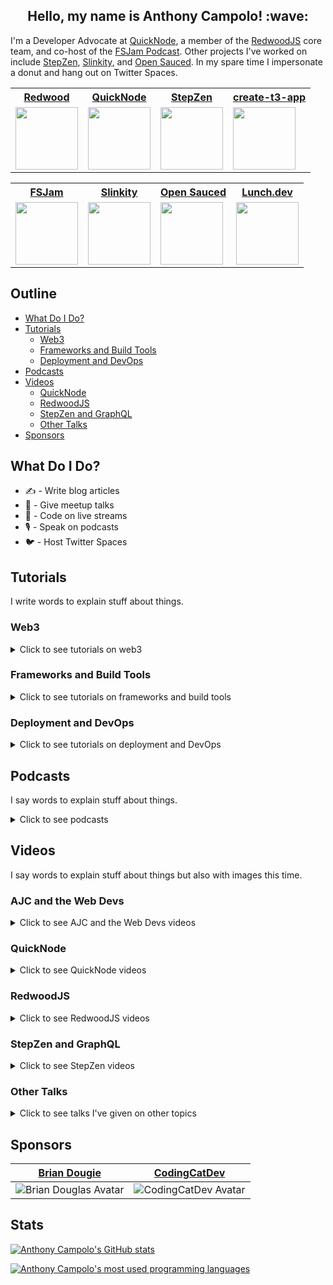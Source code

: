 <h2 align="center">
  Hello, my name is Anthony Campolo! :wave:
</h2>

I'm a Developer Advocate at [QuickNode](https://www.quicknode.com/), a member of the [RedwoodJS](https://redwoodjs.com/) core team, and co-host of the [FSJam Podcast](https://fsjam.org/). Other projects I've worked on include [StepZen](https://stepzen.com/), [Slinkity](https://slinkity.dev/), and [Open Sauced](https://opensauced.pizza/). In my spare time I impersonate a donut and hang out on Twitter Spaces.

<table align="center">
  <tr>
    <th><a href="https://redwoodjs.com/"><b>Redwood</b></a></th>
    <th><a href="https://quicknode.com/"><b>QuickNode</b></a></th>
    <th><a href="https://stepzen.com/"><b>StepZen</b></a></th>
    <th><a href="https://create.t3.gg/"><b>create-t3-app</b></a></th>
  </tr>
  <tr>
    <td><img src="https://avatars.githubusercontent.com/u/45050444?s=200&v=4" height="100" /></td>
    <td><img src="https://avatars.githubusercontent.com/u/53955811?s=200&v=4" height="100" /></td>
    <td><img src="https://avatars.githubusercontent.com/u/78568488?s=200&v=4" height="100" /></td>
    <td><img src="https://avatars.githubusercontent.com/u/108266839?s=200&v=4" height="100" /></td>
  </tr>
</table>

<table align="center">
  <tr>
    <th><a href="https://fsjam.org/"><b>FSJam</b></a></th>
    <th><a href="https://slinkity.dev/"><b>Slinkity</b></a></th>
    <th><a href="https://opensauced.pizza/"><b>Open Sauced</b></a></th>
    <th><a href="https://discord.gg/jg8UvXpMjS"><b>Lunch.dev</b></a></th>
  </tr>
  <tr>
    <td><img src="https://avatars.githubusercontent.com/u/70036575?s=200&v=4" height="100" /></td>
    <td><img src="https://avatars.githubusercontent.com/u/89559275?s=200&v=4" height="100" /></td>
    <td><img src="https://avatars.githubusercontent.com/u/57568598?s=200&v=4" height="100" /></td>
    <td><img src="https://avatars.githubusercontent.com/u/76407473?s=200&v=4" height="100" /></td>
  </tr>
</table>

## Outline

* [What Do I Do?](#what-do-i-do)
* [Tutorials](#tutorials)
  * [Web3](#web3)
  * [Frameworks and Build Tools](#frameworks-and-build-tools)
  * [Deployment and DevOps](#deployment-and-devops)
* [Podcasts](#podcasts)
* [Videos](#videos)
  * [QuickNode](#quicknode)
  * [RedwoodJS](#redwoodjs)
  * [StepZen and GraphQL](#stepzen-and-graphql)
  * [Other Talks](#other-talks)
* [Sponsors](#sponsors)

## What Do I Do?

* :writing_hand: - Write blog articles
* :speech_balloon: - Give meetup talks
* :movie_camera: - Code on live streams
* :studio_microphone: - Speak on podcasts
* :bird: - Host Twitter Spaces

## Tutorials

I write words to explain stuff about things.

### Web3

<details>
  <summary>Click to see tutorials on web3</summary><br>

  | Blog                                                                                                                   | Repo                                                                  |
  | ---------------------------------------------------------------------------------------------------------------------- | --------------------------------------------------------------------- |
  | [A First Look at IPFS](https://ajcwebdev.com/a-first-look-at-ipfs)                                                     | [Repo](https://github.com/ajcwebdev/a-first-look/tree/main/ipfs)      |
  | [A First Look at Avalanche](https://ajcwebdev.com/how-to-create-a-dapp-on-avalanches-fuji-testnet-with-quicknode)      | [Repo](https://github.com/ajcwebdev/a-first-look/tree/main/avalanche) |
  | [Storing NFT Information Off-Chain with Fauna](https://ajcwebdev.com/storing-nft-information-off-chain-with-fauna)     | TODO                                                                  |
  | [A First Look at Ethers and Hardhat](https://ajcwebdev.com/a-first-look-at-ethers-and-hardhat)                         | [Repo](https://github.com/ajcwebdev/a-first-look/tree/main/ethers)    |
</details>

### Frameworks and Build Tools

<details>
  <summary>Click to see tutorials on frameworks and build tools</summary><br>

  | Blog                                                                                                                           | Repo                                                                      |
  | ------------------------------------------------------------------------------------------------------------------------------ | ------------------------------------------------------------------------- |
  | [A First Look at Astro](https://ajcwebdev.com/a-first-look-at-astro)                                                           | [Repo](https://github.com/ajcwebdev/a-first-look/tree/main/astro)         |
  | [A First Look at Oak](https://ajcwebdev.com/a-first-look-at-oak)                                                               | [Repo](https://github.com/ajcwebdev/a-first-look/tree/main/oak)           |
  | [A First Look at Nuxt 3](https://ajcwebdev.com/a-first-look-at-nuxt-3)                                                         | [Repo](https://github.com/ajcwebdev/a-first-look/tree/main/nuxt3)         |
  | [A First Look at GraphQL Helix](https://ajcwebdev.com/a-first-look-at-graphql-helix)                                           | [Repo](https://github.com/ajcwebdev/a-first-look/tree/main/graphql-helix) |
  | [A First Look at KeystoneJS](https://dev.to/ajcwebdev/a-first-look-at-keystonejs-267m)                                         | TODO                                                                      |
  | [A First Look at Slinkity](https://dev.to/ajcwebdev/a-first-look-at-slinkity-3ig)                                              | [Repo](https://github.com/ajcwebdev/a-first-look/tree/main/slinkity)      |
  | [A First Look at React 18 with Vite and Netlify](https://dev.to/ajcwebdev/a-first-look-at-react-18-with-vite-and-netlify-5411) | [Repo](https://github.com/ajcwebdev/a-first-look/tree/main/react18)       |
  | [A First Look at Remix](https://ajcwebdev.com/a-first-look-at-remix)                                                           | [Repo](https://github.com/ajcwebdev/a-first-look/tree/main/remix)         |
  | [A First Look at Vite](https://ajcwebdev.com/a-first-look-at-vite)                                                             | [Repo](https://github.com/ajcwebdev/a-first-look/tree/main/vite)          |
  | [A First Look at SvelteKit](https://ajcwebdev.com/a-first-look-at-sveltekit)                                                   | [Repo](https://github.com/ajcwebdev/a-first-look/tree/main/sveltekit)     |
</details>

### Deployment and DevOps

<details>
  <summary>Click to see tutorials on deployment and DevOps</summary><br>

  | Blog                                                                                                                 | Repo                                                                         |
  | -------------------------------------------------------------------------------------------------------------------- | ---------------------------------------------------------------------------- |
  | [A First Look at Pulumi](https://ajcwebdev.com/a-first-look-at-pulumi)                                               | [Repo](https://github.com/ajcwebdev/a-first-look/tree/main/pulumi)           |
  | [A First Look at AWS Fargate](https://ajcwebdev.com/a-first-look-at-aws-fargate)                                     | TODO                                                                         |
  | [A First Look at Serverless Cloud](https://dev.to/ajcwebdev/a-first-look-at-serverless-cloud-3e18)                   | [Repo](https://github.com/ajcwebdev/a-first-look/tree/main/serverless-cloud) |
  | [A First Look at Fly](https://dev.to/ajcwebdev/a-first-look-at-fly-3a87)                                             | [Repo](https://github.com/ajcwebdev/a-first-look/tree/main/fly)              |
  | [A First Look at GitHub Actions](https://ajcwebdev.com/a-first-look-at-github-actions)                               | [Repo](https://github.com/ajcwebdev/a-first-look/tree/main/actions)          |
  | [A First Look at PostGraphile with Railway](https://dev.to/ajcwebdev/a-first-look-at-postgraphile-with-railway-1k9d) | TODO                                                                         |
  | [A First Look at Docker](https://ajcwebdev.com/a-first-look-at-docker)                                               | [Repo](https://github.com/ajcwebdev/a-first-look/tree/main/docker)           |
  | [A First Look at Azure Functions](https://dev.to/ajcwebdev/a-first-look-at-azure-functions-i6f)                      | [Repo](https://github.com/ajcwebdev/a-first-look/tree/main/azure)            |
  | [A First Look at Serverless Framework](https://dev.to/ajcwebdev/a-first-look-at-the-serverless-framework-3okh)       | [Repo](https://github.com/ajcwebdev/a-first-look/tree/main/serverless)       |
  | [A First Look at Architect](https://dev.to/ajcwebdev/a-first-look-at-architect-5768)                                 | [Repo](https://github.com/ajcwebdev/a-first-look/tree/main/architect)        |
  | [A First Look at Amplify with Vite](https://dev.to/ajcwebdev/a-first-look-at-amplify-with-vite-1g7j)                 | [Repo](https://github.com/ajcwebdev/a-first-look/tree/main/amplify)          |
  | [A First Look at AWS SAM](https://dev.to/ajcwebdev/a-first-look-at-aws-sam-478c)                                     | [Repo](https://github.com/ajcwebdev/a-first-look/tree/main/sam)              |
  | [A First Look at AWS CDK](https://dev.to/ajcwebdev/a-first-look-at-aws-cdk-2036)                                     | [Repo](https://github.com/ajcwebdev/a-first-look/tree/main/cdk)              |
  | [A First Look at Cloudflare Workers](https://ajcwebdev.com/a-first-look-at-cloudflare-workers)                       | [Repo](https://github.com/ajcwebdev/a-first-look/tree/main/workers)          |
  | [A First Look at Cloudflare Pages](https://dev.to/ajcwebdev/a-first-look-at-cloudflare-pages-2a5h)                   | [Repo](https://github.com/ajcwebdev/a-first-look/tree/main/cfpages)          |
</details>

## Podcasts

I say words to explain stuff about things.

<details>
  <summary>Click to see podcasts</summary><br>

  | Date       | Show                                                                        | Episode                                                                                                                                                                                                                |
  | ---------- | --------------------------------------------------------------------------- | ---------------------------------------------------------------------------------------------------------------------------------------------------------------------------------------------------------------------- |
  | 2022-10-12 | [Modern Web](https://modernweb.podbean.com/)                                | [Hot Takes on Frameworks: React, Solid, Qwik, Svelte, Astro, Fresh, Marko, & More!](https://modernweb.podbean.com/e/s09e17-modern-web-podcast-hot-takes-on-frameworks-react-solid-qwik-svelte-astro-fresh-marko-more/) |
  | 2022-09-28 | [vEmpire DDAO](https://www.youtube.com/@VEMP)                               | [The Side of Crypto You Don't Know](https://www.youtube.com/watch?v=rva6tbEiEWI)                                                                                                                                       |
  | 2022-09-15 | [Compressed.fm](https://www.compressed.fm/)                                 | [Leveraging Blockchain Infrastructure for Decentralized, Web3 Apps](https://www.compressed.fm/episode/82)                                                                                                              |
  | 2022-07-28 | [Jamstack Radio](https://www.heavybit.com/library/podcasts/jamstack-radio/) | [Blockchain Infrastructure with Anthony Campolo of QuickNode](https://www.heavybit.com/library/podcasts/jamstack-radio/ep-106-blockchain-infrastructure-with-anthony-campolo-of-quicknode/)                            |
  | 2022-04-22 | [PodRocket](https://podrocket.logrocket.com/)                               | [QuickNode with Anthony Campolo and Noah Hein](https://podrocket.logrocket.com/quicknode)                                                                                                                              |
  | 2022-01-11 | [JavaScript Jabber](https://topenddevs.com/podcasts/javascript-jabber/)     | [Simplifying Slinkity with Anthony Campolo](https://topenddevs.com/podcasts/javascript-jabber/episodes/simplifying-slinkity-with-anthony-campolo)                                                                      |
  | 2021-10-13 | [JavaScript Jam](https://www.javascriptjam.com/)                            | [RedwoodJS: The JS App Framework](https://www.youtube.com/watch?v=QubWxw4hl_A)                                                                                                                                         |
  | 2021-06-09 | [Does Not Compute](https://dnc.show/)                                       | [Anthony Campolo: Redwood, StepZen, and More](https://spec.fm/podcasts/does-not-compute/FzVJ74U3)                                                                                                                      |
  | 2021-05-28 | [Talking Serverless](https://www.talkingserverless.io/)                     | [Anthony Campolo Returns!](https://www.talkingserverless.io/episodes/ep-38%3A-anthony-campolo-returns!)                                                                                                                |
  | 2021-05-18 | [PodRocket](https://podrocket.logrocket.com/)                               | [GraphQL 101 with Anthony Campolo](https://podrocket.logrocket.com/graphql)                                                                                                                                            |
  | 2021-02-23 | [JavaScript Jabber](https://topenddevs.com/podcasts/javascript-jabber/)     | [RedwoodJS Brings Fullstack to the Jamstack with Anthony Campolo](https://topenddevs.com/podcasts/javascript-jabber/episodes/jsj-472-redwoodjs-brings-full-stack-to-the-jamstack-with-anthony-campolo)                 |
  | 2021-02-04 | [Web Rush](https://webrush.io/)                                             | [RedwoodJS with Anthony Campolo](https://webrush.io/episodes/episode-119-redwood-js-with-anthony-campolo)                                                                                                              |
  | 2021-01-26 | [Rails with Jason](https://www.codewithjason.com/rails-with-jason-podcast/) | [RedwoodJS with Anthony Campolo, RedwoodJS Core Advocate](https://www.codewithjason.com/podcast/9478234-081-redwoodjs-with-anthony-campolo-redwoodjs-core-advocate/)                                                   |
  | 2021-01-12 | [Does Not Compute](https://dnc.show/)                                       | [RedwoodJS with Anthony Campolo](https://spec.fm/podcasts/does-not-compute/SdKxPhhS)                                                                                                                                   |
  | 2020-10-04 | [Talking Serverless](https://www.talkingserverless.io/)                     | [Anthony Campolo RedwoodJS Contributor](https://www.talkingserverless.io/episodes/ep-30%3A-anthony-campolo-redwoodjs-contributor)                                                                                      |
  | 2020-09-29 | [That's My Jamstack](https://thatsmyjamstack.com/)                          | [Anthony Campolo on Fullstack Serverless Frameworks](https://thatsmyjamstack.com/posts/anthony-campolo/)                                                                                                               |
  | 2020-09-24 | [Jamstack Radio](https://www.heavybit.com/library/podcasts/jamstack-radio/) | [Studying the Stack with Anthony Campolo](https://www.heavybit.com/library/podcasts/jamstack-radio/ep-66-studying-the-stack-with-anthony-campolo/)                                                                     |
  | 2020-09-22 | [Smashing Podcast](https://podcast.smashingmagazine.com/)                   | [What Is RedwoodJS with Anthony Campolo](https://podcast.smashingmagazine.com/episodes/what-is-redwoodjs-with-anthony-campolo)                                                                                         |
</details>

## Videos

I say words to explain stuff about things but also with images this time.

### AJC and the Web Devs

<details>
  <summary>Click to see AJC and the Web Devs videos</summary><br>

  | Date       | Guest         | Talk                                                                 |
  | ---------- | ------------- | -------------------------------------------------------------------- |
  | 2022-11-01 | Ben Holmes    | [Astro SSR](https://www.youtube.com/watch?v=M93ImyH7hTI)             |
  | 2022-10-31 | Nick Taylor   | [Server Side Rendering](https://www.youtube.com/watch?v=bOUhX6pD27w) |
  | 2022-09-05 | Solo Stream   | [Bun](https://www.youtube.com/watch?v=-jF0g_YGPdI)                   |
  | 2022-08-30 | Ryan Carniato | [SolidJS](https://www.youtube.com/watch?v=KT-rfkQUPUQ)               |
  | 2022-08-22 | Ben Myers     | [Social Cards](https://www.youtube.com/watch?v=zSnKSlZLY-A)          |
</details>

### QuickNode

<details>
  <summary>Click to see QuickNode videos</summary><br>

  | Date       | Location             | Talk                                                                                                         |
  | ---------- | -------------------- | ------------------------------------------------------------------------------------------------------------ |
  | 2022-07-29 | Composability Summit | [A Crash Course in web3 for web2 Developers](https://www.youtube.com/watch?v=kl5nNRKemkY)                    |
  | 2022-07-28 | QuickStreams         | [Using icy.tools, GraphQL, and Remix to Build an NFT Dashboard](https://www.youtube.com/watch?v=V3l8W3xQ3gQ) |
  | 2022-07-07 | Jamstack Boston      | [Web3 is Jamstack by Default](https://www.youtube.com/watch?app=desktop&v=mGeBVj6Mve0)                       |
  | 2022-07-06 | PurrfectDev          | [QuickNode Builds Infrastructure for the Future](https://www.youtube.com/watch?v=_eI89jkGdSU)                |
  | 2022-06-01 | QuickStreams         | [Taking Astro to the Moon with QuickNode](https://www.youtube.com/watch?v=0CGxaQ2xKtg)                       |
  | 2022-05-31 | Codementors          | [A First Look at Deploying Smart Contracts on Avalanche](https://www.youtube.com/watch?v=RvvMWGPJVUI)        |
  | 2022-05-15 | QuickStreams         | [A First Look at Avalanche](https://www.youtube.com/watch?v=r2GIxZ1KMQE)                                     |
  | 2022-04-29 | ETHAmsterdam         | [Optimistic Rollups and Sidechains](https://www.youtube.com/watch?v=xtLmrKsFPvg)                             |
</details>

### RedwoodJS

<details>
  <summary>Click to see RedwoodJS videos</summary><br>

  | Date       | Location         | Talk                                                                                                                              |
  | ---------- | ---------------- | --------------------------------------------------------------------------------------------------------------------------------- |
  | 2022-05-13 | Nick Taylor      | [RedwoodJS Walkthrough with Anthony Campolo](https://www.youtube.com/watch?v=URQSVmrr8Vo)                                         |
  | 2022-03-18 | Learn with Jason | [RedwoodJS 1.0](https://www.youtube.com/watch?v=wrGOSm7IYRQ)                                                                      |
  | 2021-05-19 | Jamstack Boston  | [Architecting Jamstack Applications with GraphQL](https://www.youtube.com/watch?v=rZvNpMv4spE)                                    |
  | 2021-03-26 | Some Antics      | [Secrets of Accessible Routing with the RedwoodJS Core Team](https://www.youtube.com/watch?v=LSuDHfAsBCE&ab_channel=BenMyers)     |
  | 2021-03-11 | Async            | [Fullstack Jamstack Development with RedwoodJS](https://www.youtube.com/watch?v=n1CUe6ArjD8)                                      |
  | 2021-02-28 | Events.lunch.dev | [Using Storybook with Redwood](https://www.youtube.com/watch?v=zYm1a39Lpgs)                                                       |
  | 2021-02-23 | GraphQL Denver   | [Fullstack GraphQL with RedwoodJS and AppSync](https://www.youtube.com/watch?v=v-3yXJ5sLsY)                                       |
  | 2021-02-02 | Some Antics      | [Putting RedwoodJS Docs to the Test](https://www.youtube.com/watch?v=ois3P63Yiwc)                                                 |
  | 2020-12-17 | JS Monthly       | [Building Fullstack Jamstack Applications with RedwoodJS](https://www.youtube.com/watch?v=x3NuaErh6vs)                            |
  | 2020-12-15 | Jamstack OPO     | [Building Fullstack Jamstack Applications with RedwoodJS](https://www.youtube.com/watch?v=RwZ1bWWRJQI)                            |
  | 2020-12-02 | Learn with Jason | [Let's Learn RedwoodJS!](https://www.youtube.com/watch?v=o9JVHmYvs9Q)                                                             |
  | 2020-10-28 | Mintbean         | [RedwoodJS and the Universal Deployment Machine](https://www.youtube.com/watch?v=QHmBRaizvxE)                                     |
  | 2020-09-24 | GraphQL Texas    | [Architecting a Fullstack Jamstack Application with FaunaDB, RedwoodJS, and GraphQL](https://www.youtube.com/watch?v=J-StXLZXG98) |
  | 2020-09-05 | Jamstack Denver  | [A First Look at RedwoodJS](https://www.youtube.com/watch?v=0krdC_D42IU)                                                          |
</details>

### StepZen and GraphQL

<details>
  <summary>Click to see StepZen videos</summary><br>
  
  | Date       | Guest/Location   | Episode                                                                                                                           |
  | ---------- | ---------------- | --------------------------------------------------------------------------------------------------------------------------------- |
  | 2022-03-30 | PurrfectDev      | [Managing Multiple Data Sources in GraphQL](https://www.youtube.com/watch?v=-NcWWkfPcSM)                                          |
  | 2022-01-10 | Practical Dev    | [Walkthrough Wednesday with Anthony Campolo](https://www.youtube.com/watch?v=pwO_dTYUFT8)                                        |
  | 2022-01-06 | StepZen Stream   | [Analyze Sentiment of Dev.to Blog Comments with Google's Cloud Natural Language API](https://www.youtube.com/watch?v=O06cdhlYZVM) |
  | 2021-12-22 | Frontend Horse   | [Integrating APIs with StepZen GraphQL Studio](https://www.youtube.com/watch?v=17VYX2AW4Jg)                                       |
  | 2021-11-05 | Alex Trost       | [Connecting to Prismic's REST API with StepZen](https://www.youtube.com/watch?v=69MtoZrvKts)                                      |
  | 2021-10-29 | Ben Holmes       | [Bringing Dynamic Content to Static 11ty Sites with Slinkity and GraphQL](https://www.youtube.com/watch?v=Od-xAgNaDdY)            |
  | 2021-10-15 | Sean Keegan      | [Testing a StepZen GraphQL API with Postman](https://www.youtube.com/watch?v=TjrDzDdj1J4&ab_channel=StepZen)                      |
  | 2021-10-08 | StepZen Stream   | [StepZen 101 - What is StepZen and How Does it Work?](https://www.youtube.com/watch?v=fe5nye62USc)                                |
  | 2021-09-14 | Paul Copplestone | [Techniques for Connecting to a PostgreSQL Database with StepZen and Supabase](https://www.youtube.com/watch?v=sBEFTfUfxbk)       |
  | 2021-08-20 | Facundo Giuliani | [How to mix data from Storyblok CMS with your own project using StepZen](https://www.youtube.com/watch?v=gDxYEUIzRMQ)             |
  | 2021-07-23 | Greg Schier      | [Deploying Railway Applications](https://www.youtube.com/watch?v=nFu_WgudLlY)                                                     |
  | 2021-07-09 | StepZen Stream   | [Creating a Mesh of GraphQL API's with StepZen's `@graphql` Directive](https://www.youtube.com/watch?v=beTNUsQb2ew)               |
  | 2021-04-16 | Mintbean         | [Intro to GraphQL](https://www.youtube.com/watch?v=xwbi_s6v3sg)                                                                   |
  | 2021-01-07 | Mintbean         | [Fullstack GraphQL with AppSync](https://www.youtube.com/watch?v=I8jBOfNLDNw)                                                     |
</details>

### Other Talks

<details>
  <summary>Click to see talks I've given on other topics</summary><br>

  | Date       | Location                    | Talk                                                                                                          |
  | ---------- | --------------------------- | ------------------------------------------------------------------------------------------------------------- |
  | 2022-08-11 | Teach Jenn Tech             | [Readme Driven Development](https://www.youtube.com/watch?v=UBKlAms2VNQ)                                      |
  | 2022-07-14 | Some Antics                 | [Deploy a Site to the Decentralized Web with IPFS](https://www.youtube.com/watch?v=GJQZkm2ut0E)               |
  | 2022-07-05 | Teach Jenn Tech             | [Deploy a React App with Vite and Vercel](https://www.youtube.com/watch?v=bU-zAAd5FyM)                        |
  | 2021-11-03 | Jamstack Seattle            | [The Jamstack Goes Fullstack](https://www.youtube.com/watch?v=1bYvPcCkbBI)                                    |
  | 2021-11-03 | Some Antics                 | [Building APIs with Deno and Oak](https://www.youtube.com/watch?v=ssosKWNIcwM)                                |
  | 2021-08-09 | Some Antics                 | [Vite and the Next Generation of Frontend Tooling](https://www.youtube.com/watch?v=gRzWZpRmkv0)               |
  | 2021-02-10 | Svelte Society Bay Area     | [Optimize your Site for SEO with Elder.js with Anthony Campolo](https://www.youtube.com/watch?v=Ru5_2spFjQg)  |
  | 2021-01-14 | Mintbean                    | [Optimize your SEO with Elder.js](https://www.youtube.com/watch?v=R-GrUe5fIlg)                                |
  | 2020-12-17 | Mintbean                    | [Building an App from Scratch with Nuxt.js](https://www.youtube.com/watch?v=6dy88IEvtO8)                      |
  | 2020-10-18 | Open Sauced                 | [A Bootcamp Student’s Contribution to Open Source](https://www.youtube.com/watch?v=yEyz2WXrqdo)               |
  | 2020-10-06 | Paris Deno                  | [Deno Crate Organization](https://www.youtube.com/watch?v=AOvg_GbnsbA)                                        |
</details>

## Sponsors

| [Brian Dougie](https://github.com/bdougie)                                          | [CodingCatDev](https://github.com/CodingCatDev)                                   |
| ----------------------------------------------------------------------------------- | --------------------------------------------------------------------------------- |
| ![Brian Douglas Avatar](https://avatars0.githubusercontent.com/u/5713670?s=200&v=4) | ![CodingCatDev Avatar](https://avatars.githubusercontent.com/u/44850231?s=200&v=4)|

## Stats

[![Anthony Campolo's GitHub stats](https://github-readme-stats.vercel.app/api?username=ajcwebdev&theme=tokyonight)](https://github.com/anuraghazra/github-readme-stats)

[![Anthony Campolo's most used programming languages](https://github-readme-stats.vercel.app/api/top-langs/?username=ajcwebdev&layout=compact&theme=tokyonight)](https://github.com/anuraghazra/github-readme-stats)
